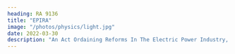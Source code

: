 ```yaml
---
heading: RA 9136
title: "EPIRA"
image: "/photos/physics/light.jpg"
date: 2022-03-30
description: "An Act Ordaining Reforms In The Electric Power Industry, Amending For The Purpose Certain Laws And For Other Purposes"
---
```



